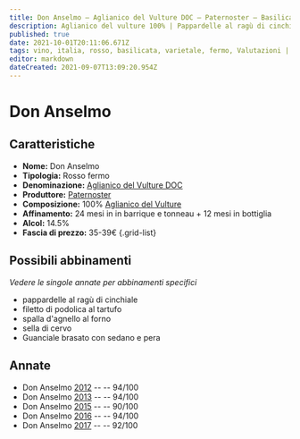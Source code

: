 ```yaml
---
title: Don Anselmo – Aglianico del Vulture DOC – Paternoster – Basilicata (IT) – 35-39€ – 4★-5★
description: Aglianico del vulture 100% | Pappardelle al ragù di cinchiale – Filetto di podolica al tartufo – Spalla d'agnello al forno – Sella di cervo – Guanciale brasato con sedano e pera
published: true
date: 2021-10-01T20:11:06.671Z
tags: vino, italia, rosso, basilicata, varietale, fermo, Valutazioni | 5 stelle, aglianico del vulture, pappardelle al ragù di cinchiale, filetto di podolica al tartufo, spalla d'agnello al forno, sella di cervo, Guanciale brasato con sedano e pera, Prezzi | 35-39€
editor: markdown
dateCreated: 2021-09-07T13:09:20.954Z
---
```


# Don Anselmo

## Caratteristiche
- **Nome:** Don Anselmo
- **Tipologia:** Rosso fermo 
- **Denominazione:** [Aglianico del Vulture DOC](/denominazioni/Italia/Basilicata/DOC/Aglianico-del-Vulture)
- **Produttore:** [Paternoster](/produttori/Italia/Basilicata/Paternoster) 
- **Composizione:** 100% [Aglianico del Vulture](/vitigni/Italia/bacca-nera/aglianico-del-vulture)
- **Affinamento:** 24 mesi in in barrique e tonneau + 12 mesi in bottiglia
- **Alcol:** 14.5%
- **Fascia di prezzo:** 35-39€
{.grid-list}


> 
## Possibili abbinamenti
*Vedere le singole annate per abbinamenti specifici*

- pappardelle al ragù di cinchiale
- filetto di podolica al tartufo
- spalla d'agnello al forno
- sella di cervo
- Guanciale brasato con sedano e pera

## Annate
- Don Anselmo [2012](/vini/Italia/Basilicata/Paternoster/Don-Anselmo/2012) -- <span class="star-5"></span> -- 94/100
- Don Anselmo [2013](/vini/Italia/Basilicata/Paternoster/Don-Anselmo/2013) -- <span class="star-5"></span> -- 94/100
- Don Anselmo [2015](/vini/Italia/Basilicata/Paternoster/Don-Anselmo/2015) -- <span class="star-4"></span> -- 90/100 
- Don Anselmo [2016](/vini/Italia/Basilicata/Paternoster/Don-Anselmo/2016) -- <span class="star-5"></span> -- 94/100
- Don Anselmo [2017](/vini/Italia/Basilicata/Paternoster/Don-Anselmo/2017) -- <span class="star-5"></span> -- 92/100